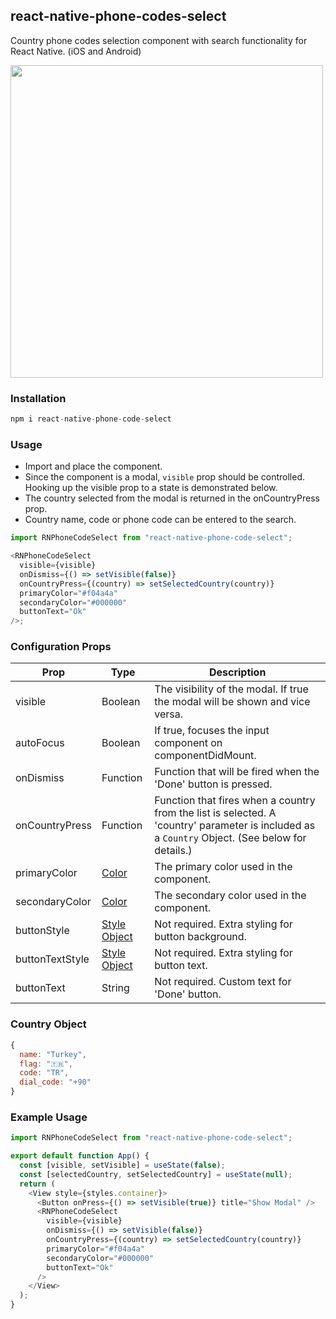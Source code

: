 ## react-native-phone-codes-select

Country phone codes selection component with search functionality for React Native. (iOS and Android)

<img src="./assets/phone-select-gif.gif" height="500">

### Installation

```javascript
npm i react-native-phone-code-select
```

### Usage

- Import and place the component.
- Since the component is a modal, `visible` prop should be controlled. Hooking up the visible prop to a state is demonstrated below.
- The country selected from the modal is returned in the onCountryPress prop.
- Country name, code or phone code can be entered to the search.

```javascript
import RNPhoneCodeSelect from "react-native-phone-code-select";

<RNPhoneCodeSelect
  visible={visible}
  onDismiss={() => setVisible(false)}
  onCountryPress={(country) => setSelectedCountry(country)}
  primaryColor="#f04a4a"
  secondaryColor="#000000"
  buttonText="Ok"
/>;
```

### Configuration Props

| Prop            | Type                                               | Description                                                                                                                                     |
| --------------- | -------------------------------------------------- | ----------------------------------------------------------------------------------------------------------------------------------------------- |
| visible         | Boolean                                            | The visibility of the modal. If true the modal will be shown and vice versa.                                                                    |
| autoFocus       | Boolean                                            | If true, focuses the input component on componentDidMount.                                                                                      |
| onDismiss       | Function                                           | Function that will be fired when the 'Done' button is pressed.                                                                                  |
| onCountryPress  | Function                                           | Function that fires when a country from the list is selected. A 'country' parameter is included as a `Country` Object. (See below for details.) |
| primaryColor    | [Color](https://reactnative.dev/docs/colors)       | The primary color used in the component.                                                                                                        |
| secondaryColor  | [Color](https://reactnative.dev/docs/colors)       | The secondary color used in the component.                                                                                                      |
| buttonStyle     | [Style Object](https://reactnative.dev/docs/style) | Not required. Extra styling for button background.                                                                                              |
| buttonTextStyle | [Style Object](https://reactnative.dev/docs/style) | Not required. Extra styling for button text.                                                                                                    |
| buttonText      | String                                             | Not required. Custom text for 'Done' button.                                                                                                    |

### Country Object

```javascript
{
  name: "Turkey",
  flag: "🇹🇷",
  code: "TR",
  dial_code: "+90"
}
```

### Example Usage

```javascript
import RNPhoneCodeSelect from "react-native-phone-code-select";

export default function App() {
  const [visible, setVisible] = useState(false);
  const [selectedCountry, setSelectedCountry] = useState(null);
  return (
    <View style={styles.container}>
      <Button onPress={() => setVisible(true)} title="Show Modal" />
      <RNPhoneCodeSelect
        visible={visible}
        onDismiss={() => setVisible(false)}
        onCountryPress={(country) => setSelectedCountry(country)}
        primaryColor="#f04a4a"
        secondaryColor="#000000"
        buttonText="Ok"
      />
    </View>
  );
}
```
